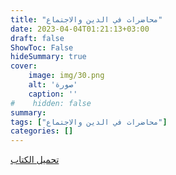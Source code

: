 ```yaml
---
title: "محاضرات في الدين والاجتماع"
date: 2023-04-04T01:21:13+03:00
draft: false
ShowToc: False
hideSummary: true
cover:
    image: img/30.png
    alt: 'صورة'
    caption: ''
#    hidden: false
summary: 
tags: ["محاضرات في الدين والاجتماع"]
categories: []
---
```

[تحميل الكتاب](./../../books/30.pdf)

